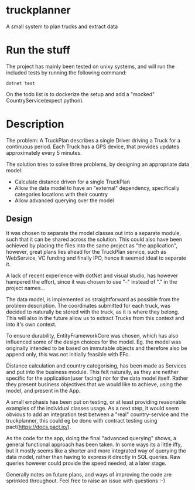 # truckplanner
A small system to plan trucks and extract data

# Run the stuff
The project has mainly been tested on unixy systems, and will run the included
tests by running the following command:

```
dotnet test
```

On the todo list is to dockerize the setup and add a "mocked"
CountryService(expect python).

# Description 
The problem: A TruckPlan describes a single Driver driving a Truck for a
continuous period. Each Truck has a GPS device, that provides updates
approximately every 5 minutes.

The solution tries to solve three problems, by designing an appropriate data
model:
* Calculate distance driven for a single TruckPlan
* Allow the data model to have an "external" dependency, specifically categories
  locations with their country
* Allow advanced querying over the model

## Design

It was chosen to separate the model classes out into a separate module, such
that it can be shared across the solution. This could also have been achieved
by placing the files into the same project as "the application", however, great
plans lies ahead for the TruckPlan service, such as WebService, VC funding and finally
IPO, hence it seemed ideal to separate it.

A lack of recent experience with dotNet and visual studio, has however hampered
the effort, since it was chosen to use "-" instead of "." in the project names...

The data model, is implemented as straightforward as possible from the problem
description. The coordinates submitted for each truck, was decided to naturally
be stored with the truck, as it is where they belong. This will also in the
future allow us to extract Trucks from this context and into it's own context.

To ensure durability, EntityFrameworkCore was chosen, which has also influenced
some of the design choices for the model. Eg. the model was originally intended
to be based on immutable objects and therefore also be append only, this was
not initially feasible with EFc.

Distance calculation and country categorising, has been made as Services and
put into the business module. This felt naturally, as they are neither specific
for the application(user facing) nor for the data model itself. Rather they
present business objectives that we would like to achieve, using the model, and
present in the App.

A small emphasis has been put on testing, or at least providing reasonable
examples of the individual classes usage. As a next step, it would seem obvious
to add an integration test between a "real" country-service and the
truckplanner, this could eg be done with contract testing using
pact(https://docs.pact.io/).

As the code for the app, doing the final "advanced querying" shows, a general
functional approach has been taken. In some ways its a little iffy, but it
mostly seems like a shorter and more integrated way of querying the data model,
rather than having to express it directly in SQL queries. Raw queries however
could provide the speed needed, at a later stage.

Generally notes on future plans, and ways of improving the code are sprinkled
throughout. Feel free to raise an issue with questions :-)


